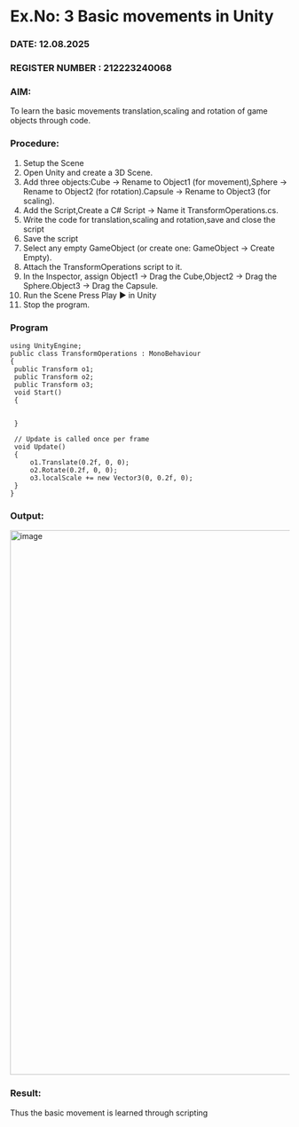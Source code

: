 # Ex.No: 3  Basic movements in Unity 
### DATE:   12.08.2025                                                                         
### REGISTER NUMBER : 212223240068
### AIM: 
 To learn the basic movements translation,scaling and rotation of game objects through code.
### Procedure:
1. Setup the Scene
2. Open Unity and create a 3D Scene.
3. Add three objects:Cube → Rename to Object1 (for movement),Sphere → Rename to Object2 (for rotation).Capsule → Rename to Object3 (for scaling).
4. Add the Script,Create a C# Script → Name it TransformOperations.cs.
5. Write the code for translation,scaling and rotation,save and close the script
6. Save the script
7. Select any empty GameObject (or create one: GameObject → Create Empty).
8. Attach the TransformOperations script to it.
9. In the Inspector, assign Object1 → Drag the Cube,Object2 → Drag the Sphere.Object3 → Drag the Capsule.
10. Run the Scene Press Play ▶️ in Unity
11. Stop the program.
### Program 
```
using UnityEngine;
public class TransformOperations : MonoBehaviour
{
 public Transform o1;
 public Transform o2;
 public Transform o3;
 void Start()
 {
    

 }

 // Update is called once per frame
 void Update()
 {
     o1.Translate(0.2f, 0, 0);
     o2.Rotate(0.2f, 0, 0);
     o3.localScale += new Vector3(0, 0.2f, 0);
 }
}
```
### Output:

<img width="1919" height="981" alt="image" src="https://github.com/user-attachments/assets/c461af64-ead6-4fa5-94be-012cbb778dac" />


### Result:
Thus the basic movement is learned through scripting

